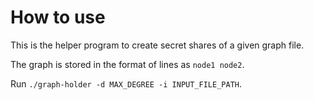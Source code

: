 # How to use
This is the helper program to create secret shares of a given graph file.

The graph is stored in the format of lines as `node1 node2`.

Run `./graph-holder -d MAX_DEGREE -i INPUT_FILE_PATH`.